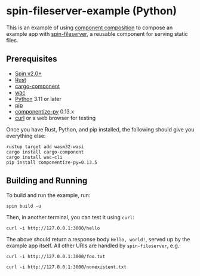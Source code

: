 # spin-fileserver-example (Python)

This is an example of using [component
composition](https://component-model.bytecodealliance.org/creating-and-consuming/composing.html)
to compose an example app with
[spin-fileserver](https://github.com/fermyon/spin-fileserver), a reusable
component for serving static files.

## Prerequisites

- [Spin v2.0+](https://developer.fermyon.com/spin/install)
- [Rust](https://rustup.rs/)
- [cargo-component](https://github.com/bytecodealliance/cargo-component)
- [wac](https://github.com/bytecodealliance/wac)
- [Python](https://www.python.org/downloads/) 3.11 or later
- [pip](https://pip.pypa.io/en/stable/installation/)
- [componentize-py](https://pypi.org/project/componentize-py/) 0.13.x
- [curl](https://curl.se/download.html) or a web browser for testing
  
Once you have Rust, Python, and pip installed, the following should give you everything else:

```shell
rustup target add wasm32-wasi
cargo install cargo-component
cargo install wac-cli
pip install componentize-py=0.13.5
```

## Building and Running

To build and run the example, run:

```shell
spin build -u
```

Then, in another terminal, you can test it using `curl`:

```shell
curl -i http://127.0.0.1:3000/hello
```

The above should return a response body `Hello, world!`, served up by the
example app itself.  All other URIs are handled by `spin-fileserver`, e.g.:

```shell
curl -i http://127.0.0.1:3000/foo.txt
```

```shell
curl -i http://127.0.0.1:3000/nonexistent.txt
```
